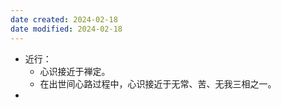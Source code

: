 ```yaml
---
date created: 2024-02-18
date modified: 2024-02-18
---
```

- 近行：
    - 心识接近于禅定。     
    - 在出世间心路过程中，心识接近于无常、苦、无我三相之一。      
- 
